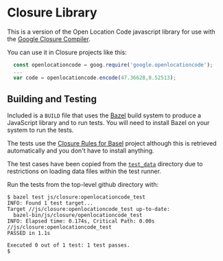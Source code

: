 # Closure Library

This is a version of the Open Location Code javascript library for use with the
[Google Closure Compiler](https://github.com/google/closure-compiler).

You can use it in Closure projects like this:

```javascript
  const openlocationcode = goog.require('google.openlocationcode');
  ...
  var code = openlocationcode.encode(47.36628,8.52513);
```

## Building and Testing

Included is a `BUILD` file that uses the [Bazel](https://bazel.build/) build system to produce a JavaScript library and to run tests. You will need to install Bazel on your system to run the tests.

The tests use the [Closure Rules for Basel](https://github.com/bazelbuild/rules_closure) project although this is retrieved automatically and you don't have to install anything.

The test cases have been copied from the [`test_data`](https://github.com/google/open-location-code/tree/master/test_data) directory due to restrictions on loading data files within the test runner.

Run the tests from the top-level github directory with:

```
$ bazel test js/closure:openlocationcode_test
INFO: Found 1 test target...
Target //js/closure:openlocationcode_test up-to-date:
  bazel-bin/js/closure/openlocationcode_test
INFO: Elapsed time: 0.174s, Critical Path: 0.00s
//js/closure:openlocationcode_test                                       PASSED in 1.1s

Executed 0 out of 1 test: 1 test passes.
$
```

